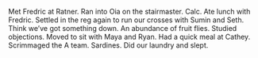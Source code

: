 Met Fredric at Ratner. Ran into Oia on the stairmaster. Calc. Ate lunch with Fredric. Settled in the reg again to run our crosses with Sumin and Seth. Think we’ve got something down. An abundance of fruit flies. Studied objections. Moved to sit with Maya and Ryan. Had a quick meal at Cathey. Scrimmaged the A team. Sardines. Did our laundry and slept.
